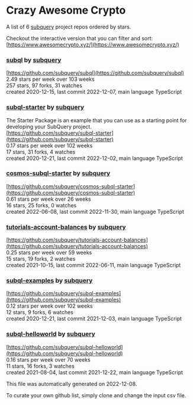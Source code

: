 # Crazy Awesome Crypto
A list of 6 [subquery](https://github.com/subquery) project repos ordered by stars.  

Checkout the interactive version that you can filter and sort: 
[https://www.awesomecrypto.xyz/](https://www.awesomecrypto.xyz/)  


### [subql](https://github.com/subquery/subql) by [subquery](https://github.com/subquery)  
  
[https://github.com/subquery/subql](https://github.com/subquery/subql)  
2.49 stars per week over 103 weeks  
257 stars, 97 forks, 31 watches  
created 2020-12-15, last commit 2022-12-07, main language TypeScript  


### [subql-starter](https://github.com/subquery/subql-starter) by [subquery](https://github.com/subquery)  
The Starter Package is an example that you can use as a starting point for developing your SubQuery project.  
[https://github.com/subquery/subql-starter](https://github.com/subquery/subql-starter)  
0.17 stars per week over 102 weeks  
17 stars, 31 forks, 4 watches  
created 2020-12-21, last commit 2022-12-02, main language TypeScript  


### [cosmos-subql-starter](https://github.com/subquery/cosmos-subql-starter) by [subquery](https://github.com/subquery)  
  
[https://github.com/subquery/cosmos-subql-starter](https://github.com/subquery/cosmos-subql-starter)  
0.61 stars per week over 26 weeks  
16 stars, 25 forks, 0 watches  
created 2022-06-08, last commit 2022-11-30, main language TypeScript  


### [tutorials-account-balances](https://github.com/subquery/tutorials-account-balances) by [subquery](https://github.com/subquery)  
  
[https://github.com/subquery/tutorials-account-balances](https://github.com/subquery/tutorials-account-balances)  
0.25 stars per week over 59 weeks  
15 stars, 19 forks, 2 watches  
created 2021-10-15, last commit 2022-06-11, main language TypeScript  


### [subql-examples](https://github.com/subquery/subql-examples) by [subquery](https://github.com/subquery)  
  
[https://github.com/subquery/subql-examples](https://github.com/subquery/subql-examples)  
0.12 stars per week over 102 weeks  
12 stars, 9 forks, 6 watches  
created 2020-12-21, last commit 2021-12-03, main language TypeScript  


### [subql-helloworld](https://github.com/subquery/subql-helloworld) by [subquery](https://github.com/subquery)  
  
[https://github.com/subquery/subql-helloworld](https://github.com/subquery/subql-helloworld)  
0.16 stars per week over 70 weeks  
11 stars, 16 forks, 3 watches  
created 2021-08-04, last commit 2021-12-22, main language TypeScript  


This file was automatically generated on 2022-12-08.  

To curate your own github list, simply clone and change the input csv file.  